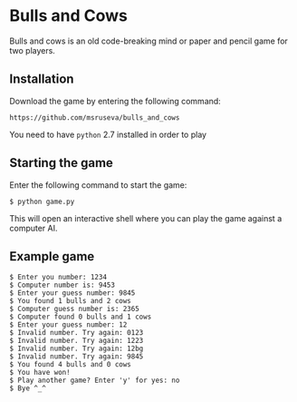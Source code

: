 # Bulls and Cows

Bulls and cows is an old code-breaking mind or paper and pencil game for two players. 

## Installation

Download the game by entering the following command:

```
https://github.com/msruseva/bulls_and_cows
```

You need to have `python` 2.7 installed in order to play

## Starting the game

Enter the following command to start the game:

```
$ python game.py
```

This will open an interactive shell where you can play the game against a computer AI.

## Example game

```
$ Enter you number: 1234
$ Computer number is: 9453
$ Enter your guess number: 9845
$ You found 1 bulls and 2 cows
$ Computer guess number is: 2365
$ Computer found 0 bulls and 1 cows
$ Enter your guess number: 12
$ Invalid number. Try again: 0123
$ Invalid number. Try again: 1223
$ Invalid number. Try again: 12bg
$ Invalid number. Try again: 9845
$ You found 4 bulls and 0 cows
$ You have won!
$ Play another game? Enter 'y' for yes: no
$ Bye ^_^
```
